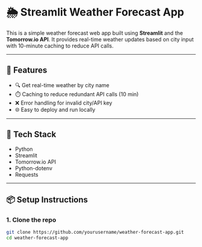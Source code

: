 # 🌦️ Streamlit Weather Forecast App

This is a simple weather forecast web app built using **Streamlit** and the **Tomorrow.io API**. It provides real-time weather updates based on city input with 10-minute caching to reduce API calls.

---

## 🚀 Features

- 🔍 Get real-time weather by city name  
- ⏱️ Caching to reduce redundant API calls (10 min)
- ❌ Error handling for invalid city/API key
- 🌐 Easy to deploy and run locally

---

## 🧰 Tech Stack

- Python
- Streamlit
- Tomorrow.io API
- Python-dotenv
- Requests

---

## 📦 Setup Instructions

### 1. Clone the repo

```bash
git clone https://github.com/yourusername/weather-forecast-app.git
cd weather-forecast-app
